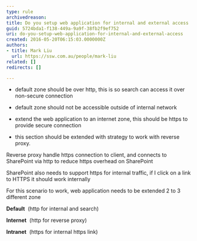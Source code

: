 ```yaml
---
type: rule
archivedreason: 
title: Do you setup web application for internal and external access
guid: 5724bda1-f138-449a-9a9f-38fb2f9ef752
uri: do-you-setup-web-application-for-internal-and-external-access
created: 2016-05-20T06:15:03.0000000Z
authors:
- title: Mark Liu
  url: https://ssw.com.au/people/mark-liu
related: []
redirects: []

---
```


- default zone should be over http, this is so search can access it over non-secure connection
- default zone should not be accessible outside of internal network
- extend the web application to an internet zone, this should be https to provide secure connection

- this section should be extended with strategy to work with reverse proxy.

<!--endintro-->

Reverse proxy handle https connection to client, and connects to SharePoint via http to reduce https overhead on SharePoint

SharePoint also needs to support https for internal traffic, if I click on a link to HTTPS it should work internally

For this scenario to work, web application needs to be extended 2 to 3 different zone

**Default**  (http for internal and search)

**Internet**  (http for reverse proxy)

**Intranet**  (https for internal https link)
